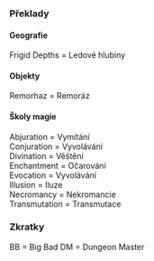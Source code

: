 ### Překlady
#### Geografie
Frigid Depths = Ledové hlubiny
#### Objekty
Remorhaz = Remoráz
#### Školy magie
Abjuration = Vymítání<br>
Conjuration = Vyvolávání<br>
Divination = Věštění<br>
Enchantment = Očarování<br>
Evocation = Vyvolávání<br>
Illusion = Iluze<br>
Necromancy = Nekromancie<br>
Transmutation = Transmutace<br>


### Zkratky
BB = Big Bad
DM = Dungeon Master